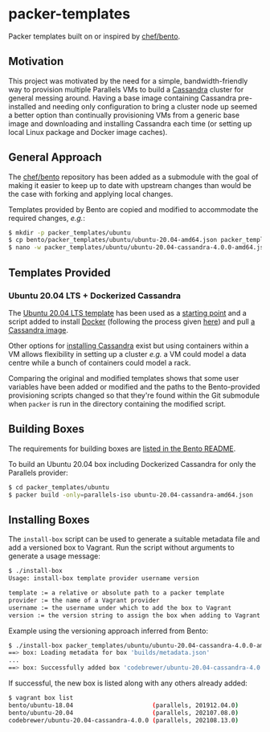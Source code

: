 # packer-templates

Packer templates built on or inspired by [chef/bento](https://github.com/chef/bento).

## Motivation

This project was motivated by the need for a simple, bandwidth-friendly way to provision multiple Parallels VMs to build
a [Cassandra](https://cassandra.apache.org/_/index.html) cluster for general messing around. Having a base image
containing Cassandra pre-installed and needing only configuration to bring a cluster node up seemed a better option than
continually provisioning VMs from a generic base image and downloading and installing Cassandra each time (or setting up
local Linux package and Docker image caches).

## General Approach

The [chef/bento](https://github.com/chef/bento) repository has been added as a submodule with the goal of making it
easier to keep up to date with upstream changes than would be the case with forking and applying local changes.

Templates provided by Bento are copied and modified to accommodate the required changes, _e.g._:

```bash
$ mkdir -p packer_templates/ubuntu
$ cp bento/packer_templates/ubuntu/ubuntu-20.04-amd64.json packer_templates/ubuntu/ubuntu-20.04-cassandra-4.0.0-amd64.json
$ nano -w packer_templates/ubuntu/ubuntu-20.04-cassandra-4.0.0-amd64.json
```

## Templates Provided

### Ubuntu 20.04 LTS + Dockerized Cassandra

The [Ubuntu 20.04 LTS template](bento/packer_templates/ubuntu/ubuntu-20.04-amd64.json) has been used as a
[starting point](packer_templates/ubuntu/ubuntu-20.04-cassandra-4.0.0-amd64.json) and a script added to install
[Docker](https://www.docker.com) (following the process given [here](https://docs.docker.com/engine/install/ubuntu/))
and pull [a Cassandra image](https://hub.docker.com/_/cassandra).

Other options for
[installing Cassandra](https://cassandra.apache.org/doc/latest/cassandra/getting_started/installing.html) exist but
using containers within a VM allows flexibility in setting up a cluster _e.g._ a VM could model a data centre while a
bunch of containers could model a rack.

Comparing the original and modified templates shows that some user variables have been added or modified and the paths
to the Bento-provided provisioning scripts changed so that they're found within the Git submodule when `packer` is run
in the directory containing the modified script.

## Building Boxes

The requirements for building boxes are [listed in the Bento README](bento/README.md#requirements).

To build an Ubuntu 20.04 box including Dockerized Cassandra for only the Parallels provider:

```bash
$ cd packer_templates/ubuntu
$ packer build -only=parallels-iso ubuntu-20.04-cassandra-amd64.json
```

## Installing Boxes

The `install-box` script can be used to generate a suitable metadata file and add a versioned box to Vagrant. Run the
script without arguments to generate a usage message:

```bash
$ ./install-box 
Usage: install-box template provider username version

template := a relative or absolute path to a packer template
provider := the name of a Vagrant provider
username := the username under which to add the box to Vagrant
version := the version string to assign the box when adding to Vagrant
```

Example using the versioning approach inferred from Bento:

```bash
$ ./install-box packer_templates/ubuntu/ubuntu-20.04-cassandra-4.0.0-amd64.json parallels codebrewer 202108.13.0
==> box: Loading metadata for box 'builds/metadata.json'
...
==> box: Successfully added box 'codebrewer/ubuntu-20.04-cassandra-4.0.0' (v202108.13.0) for 'parallels'!
```

If successful, the new box is listed along with any others already added:

```bash
$ vagrant box list
bento/ubuntu-18.04                      (parallels, 201912.04.0)
bento/ubuntu-20.04                      (parallels, 202107.08.0)
codebrewer/ubuntu-20.04-cassandra-4.0.0 (parallels, 202108.13.0)
```
